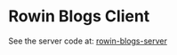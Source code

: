 # Rowin Blogs Client

See the server code at: [rowin-blogs-server](https://github.com/rowin1125/rowin-blogs-server)
